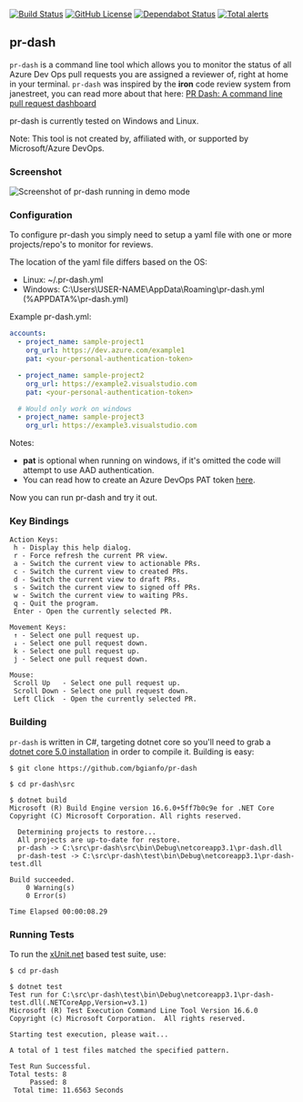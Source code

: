
[![Build Status](https://github.com/bgianfo/pr-dash/workflows/CI%20Build%20and%20CodeQL%20Analysis/badge.svg)](https://github.com/bgianfo/pr-dash/actions)
[![GitHub License](https://img.shields.io/github/license/bgianfo/pr-dash.svg)](https://github.com/bgianfo/pr-dash/blob/master/LICENSE)
[![Dependabot Status](https://api.dependabot.com/badges/status?host=github&repo=bgianfo/pr-dash)](https://dependabot.com)
[![Total alerts](https://img.shields.io/lgtm/alerts/g/bgianfo/pr-dash.svg?logo=lgtm&logoWidth=18)](https://lgtm.com/projects/g/bgianfo/pr-dash/alerts/)

pr-dash
-------

`pr-dash` is a command line tool which allows you to monitor the status
of all Azure Dev Ops pull requests you are assigned a reviewer of, right
at home in your terminal. `pr-dash` was inspired by the **iron** code review
system from janestreet, you can read more about that here:
[PR Dash: A command line pull request dashboard](https://bjg.io/pr-dash/)

pr-dash is currently tested on Windows and Linux.

Note: This tool is not created by, affiliated with, or supported by Microsoft/Azure DevOps.

### Screenshot

![Screenshot of pr-dash running in demo mode](https://raw.githubusercontent.com/bgianfo/pr-dash/master/.assets/demo.png)

### Configuration

To configure pr-dash you simply need to setup a yaml file with one or more
projects/repo's to monitor for reviews.

The location of the yaml file differs based on the OS:
- Linux: ~/.pr-dash.yml
- Windows: C:\Users\USER-NAME\AppData\Roaming\pr-dash.yml (%APPDATA%\pr-dash.yml)

Example pr-dash.yml:

```yaml
accounts:
  - project_name: sample-project1
    org_url: https://dev.azure.com/example1
    pat: <your-personal-authentication-token>

  - project_name: sample-project2
    org_url: https://example2.visualstudio.com
    pat: <your-personal-authentication-token>

  # Would only work on windows
  - project_name: sample-project3
    org_url: https://example3.visualstudio.com

```

Notes:
- **pat** is optional when running on windows, if it's omitted the code will attempt to use AAD authentication.
- You can read how to create an Azure DevOps PAT token [here](https://docs.microsoft.com/en-us/azure/devops/organizations/accounts/use-personal-access-tokens-to-authenticate?view=azure-devops).

Now you can run pr-dash and try it out.

### Key Bindings

    Action Keys:
     h - Display this help dialog.
     r - Force refresh the current PR view.
     a - Switch the current view to actionable PRs.
     c - Switch the current view to created PRs.
     d - Switch the current view to draft PRs.
     s - Switch the current view to signed off PRs.
     w - Switch the current view to waiting PRs.
     q - Quit the program.
     Enter - Open the currently selected PR.

    Movement Keys:
     ↑ - Select one pull request up.
     ↓ - Select one pull request down.
     k - Select one pull request up.
     j - Select one pull request down.

    Mouse:
     Scroll Up   - Select one pull request up.
     Scroll Down - Select one pull request down.
     Left Click  - Open the currently selected PR.

### Building

`pr-dash` is written in C#, targeting dotnet core so you'll need to grab a
[dotnet core 5.0 installation](https://dotnet.microsoft.com/download/dotnet-core/5.0) in order to compile it.
Building is easy:

```
$ git clone https://github.com/bgianfo/pr-dash

$ cd pr-dash\src

$ dotnet build
Microsoft (R) Build Engine version 16.6.0+5ff7b0c9e for .NET Core
Copyright (C) Microsoft Corporation. All rights reserved.

  Determining projects to restore...
  All projects are up-to-date for restore.
  pr-dash -> C:\src\pr-dash\src\bin\Debug\netcoreapp3.1\pr-dash.dll
  pr-dash-test -> C:\src\pr-dash\test\bin\Debug\netcoreapp3.1\pr-dash-test.dll

Build succeeded.
    0 Warning(s)
    0 Error(s)

Time Elapsed 00:00:08.29
```

### Running Tests

To run the [xUnit.net](https://xunit.net/) based test suite, use:

```
$ cd pr-dash

$ dotnet test
Test run for C:\src\pr-dash\test\bin\Debug\netcoreapp3.1\pr-dash-test.dll(.NETCoreApp,Version=v3.1)
Microsoft (R) Test Execution Command Line Tool Version 16.6.0
Copyright (c) Microsoft Corporation.  All rights reserved.

Starting test execution, please wait...

A total of 1 test files matched the specified pattern.

Test Run Successful.
Total tests: 8
     Passed: 8
 Total time: 11.6563 Seconds

```

